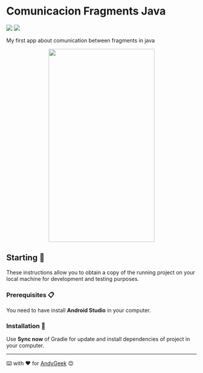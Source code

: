 # Comunicacion Fragments Java

![](https://img.shields.io/badge/Made%20with-Android%20Studio-brightgreen) ![](https://img.shields.io/badge/Made%20with-Java-purple)

My first app about comunication between fragments in java

<div align="center"><img src="https://imgur.com/keHSRyQ.gif" width="280" height="510" align="middle"/></div>

## Starting 🚀

These instructions allow you to obtain a copy of the running project on your local machine for development and testing purposes.

### Prerequisites 📋

You need to have install **Android Studio** in your computer.

### Installation 🔧

Use **Sync now** of Gradle for update and install dependencies of project in your computer.

------

⌨️ with ❤️ for [AndyGeek](https://github.com/andygeek) 😊
